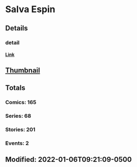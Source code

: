 # Salva  Espin 
## Details
### detail
#### [Link](http://marvel.com/comics/creators/13251/salva_espin?utm_campaign=apiRef&utm_source=225578a89fc76f3d20fbffda5d17a88d)
## [Thumbnail](http://i.annihil.us/u/prod/marvel/i/mg/b/40/image_not_available.jpg)
## Totals
### Comics: 165
### Series: 68
### Stories: 201
### Events: 2
## Modified: 2022-01-06T09:21:09-0500